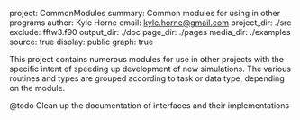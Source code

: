 project: CommonModules
summary: Common modules for using in other programs
author: Kyle Horne
email: kyle.horne@gmail.com
project_dir: ./src
exclude: fftw3.f90
output_dir: ./doc
page_dir: ./pages
media_dir: ./examples
source: true
display: public
graph: true

This project contains numerous modules for use in other projects with the specific intent of speeding up development of new simulations.
The various routines and types are grouped according to task or data type, depending on the module.

@todo
Clean up the documentation of interfaces and their implementations

